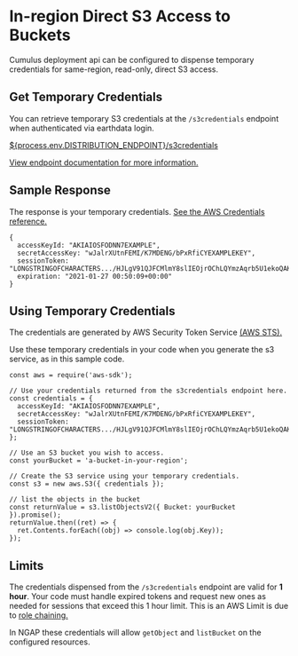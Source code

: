 <!-- To update index.html, Edit this file and then export as html. -->
# In-region Direct S3 Access to Buckets

Cumulus deployment api can be configured to dispense temporary credentials for same-region, read-only, direct S3 access.

## Get Temporary Credentials

You can retrieve temporary S3 credentials at the <code>/s3credentials</code> endpoint when authenticated via earthdata login.

<a href="${process.env.DISTRIBUTION_ENDPOINT}/s3credentials">${process.env.DISTRIBUTION_ENDPOINT}/s3credentials</a>

<a href="https://nasa.github.io/cumulus-distribution-api/#temporary-s3-credentials">View endpoint documentation for more information.</a>

## Sample Response
The response is your temporary credentials. [See the AWS Credentials reference.](https://docs.aws.amazon.com/STS/latest/APIReference/API_Credentials.html)
```
{
  accessKeyId: "AKIAIOSFODNN7EXAMPLE",
  secretAccessKey: "wJalrXUtnFEMI/K7MDENG/bPxRfiCYEXAMPLEKEY",
  sessionToken: "LONGSTRINGOFCHARACTERS.../HJLgV91QJFCMlmY8slIEOjrOChLQYmzAqrb5U1ekoQAK6f86HKJFTT2dONzPgmJN9ZvW5DBwt6XUxC9HAQ0LDPEYEwbjGVKkzSNQh/",
  expiration: "2021-01-27 00:50:09+00:00"
}
```



## Using Temporary Credentials

The credentials are generated by AWS Security Token Service <a href="https://aws.amazon.com/iam/">(AWS STS).</a>

Use these temporary credentials in your code when you generate the s3 service, as in this sample code.

```
const aws = require('aws-sdk');

// Use your credentials returned from the s3credentials endpoint here.
const credentials = {
  accessKeyId: "AKIAIOSFODNN7EXAMPLE",
  secretAccessKey: "wJalrXUtnFEMI/K7MDENG/bPxRfiCYEXAMPLEKEY",
  sessionToken: "LONGSTRINGOFCHARACTERS.../HJLgV91QJFCMlmY8slIEOjrOChLQYmzAqrb5U1ekoQAK6f86HKJFTT2dONzPgmJN9ZvW5DBwt6XUxC9HAQ0LDPEYEwbjGVKkzSNQh/",
};

// Use an S3 bucket you wish to access.
const yourBucket = 'a-bucket-in-your-region';

// Create the S3 service using your temporary credentials.
const s3 = new aws.S3({ credentials });

// list the objects in the bucket
const returnValue = s3.listObjectsV2({ Bucket: yourBucket }).promise();
returnValue.then((ret) => {
  ret.Contents.forEach((obj) => console.log(obj.Key));
});
```


## Limits

The credentials dispensed from the <code>/s3credentials</code> endpoint are valid for <b>1 hour</b>.  Your code must handle expired tokens and request new ones as needed for sessions that exceed this 1 hour limit. This is an AWS Limit is due to <a href="https://docs.aws.amazon.com/IAM/latest/UserGuide/id_roles_terms-and-concepts.html">role chaining.</a>

In NGAP these credentials will allow <code>getObject</code> and <code>listBucket</code> on the configured resources.
